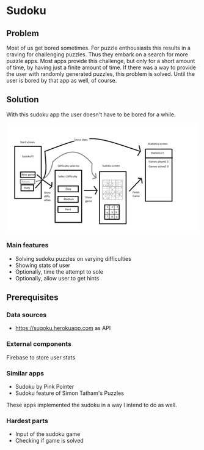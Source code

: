 # Sudoku

## Problem

Most of us get bored sometimes. For puzzle enthousiasts this results in a craving for challenging puzzles. Thus they embark on a search for more puzzle apps. Most apps provide this challenge, but only for a short amount of time, by having just a finite amount of time. If there was a way to provide the user with randomly generated puzzles, this problem is solved. Until the user is bored by that app as well, of course.

## Solution

With this sudoku app the user doesn't have to be bored for a while.

![alt text](https://github.com/deal10041/Sudoku/blob/master/docs/Screens.png)

### Main features

* Solving sudoku puzzles on varying difficulties
* Showing stats of user
* Optionally, time the attempt to sole
* Optionally, allow user to get hints

## Prerequisites

### Data sources

* https://sugoku.herokuapp.com as API

### External components

Firebase to store user stats

### Similar apps

* Sudoku by Pink Pointer
* Sudoku feature of Simon Tatham's Puzzles

These apps implemented the sudoku in a way I intend to do as well.

### Hardest parts

* Input of the sudoku game
* Checking if game is solved
